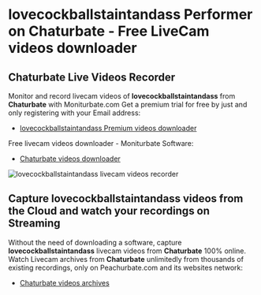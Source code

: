 # lovecockballstaintandass Performer on Chaturbate - Free LiveCam videos downloader

## Chaturbate Live Videos Recorder

Monitor and record livecam videos of **lovecockballstaintandass** from **Chaturbate** with Moniturbate.com
Get a premium trial for free by just and only registering with your Email address:
* [lovecockballstaintandass Premium videos downloader](https://moniturbate.com/request-demo-licence-key.html)

Free livecam videos downloader - Moniturbate Software:
* [Chaturbate videos downloader](https://moniturbate.com/moniturbate-download-software.html)

![lovecockballstaintandass livecam videos recorder](https://peachurnet.com/templates/moniturbate-software.png)


## Capture lovecockballstaintandass videos from the Cloud and watch your recordings on Streaming

Without the need of downloading a software, capture **lovecockballstaintandass** livecam videos from **Chaturbate** 100% online.
Watch Livecam archives from **Chaturbate** unlimitedly from thousands of existing recordings, only on Peachurbate.com and its websites network:
* [Chaturbate videos archives](https://peachurnet.com/)